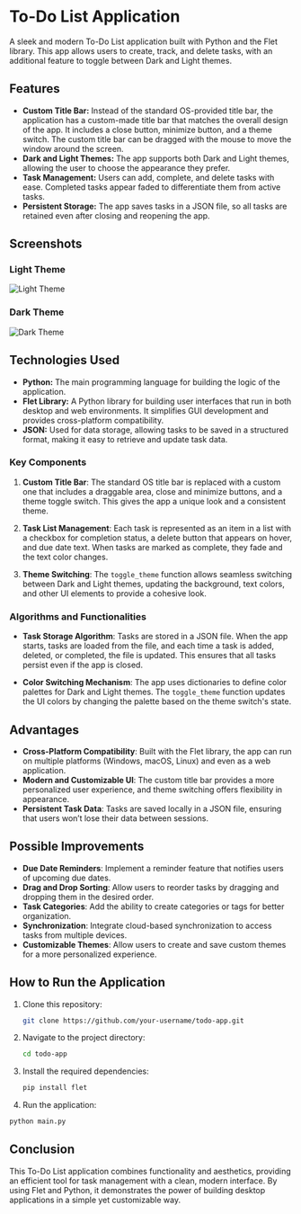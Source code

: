 # To-Do List Application

A sleek and modern To-Do List application built with Python and the Flet library. This app allows users to create, track, and delete tasks, with an additional feature to toggle between Dark and Light themes.

## Features

- **Custom Title Bar:** Instead of the standard OS-provided title bar, the application has a custom-made title bar that matches the overall design of the app. It includes a close button, minimize button, and a theme switch. The custom title bar can be dragged with the mouse to move the window around the screen.
- **Dark and Light Themes:** The app supports both Dark and Light themes, allowing the user to choose the appearance they prefer.
- **Task Management:** Users can add, complete, and delete tasks with ease. Completed tasks appear faded to differentiate them from active tasks.
- **Persistent Storage:** The app saves tasks in a JSON file, so all tasks are retained even after closing and reopening the app.

## Screenshots

### Light Theme
![Light Theme](./Theme/light_theme.jpg)

### Dark Theme
![Dark Theme](./Theme/dark_theme.jpg)

## Technologies Used

- **Python:** The main programming language for building the logic of the application.
- **Flet Library:** A Python library for building user interfaces that run in both desktop and web environments. It simplifies GUI development and provides cross-platform compatibility.
- **JSON:** Used for data storage, allowing tasks to be saved in a structured format, making it easy to retrieve and update task data.

### Key Components

1. **Custom Title Bar**: The standard OS title bar is replaced with a custom one that includes a draggable area, close and minimize buttons, and a theme toggle switch. This gives the app a unique look and a consistent theme.
   
2. **Task List Management**: Each task is represented as an item in a list with a checkbox for completion status, a delete button that appears on hover, and due date text. When tasks are marked as complete, they fade and the text color changes.

3. **Theme Switching**: The `toggle_theme` function allows seamless switching between Dark and Light themes, updating the background, text colors, and other UI elements to provide a cohesive look.

### Algorithms and Functionalities

- **Task Storage Algorithm**: Tasks are stored in a JSON file. When the app starts, tasks are loaded from the file, and each time a task is added, deleted, or completed, the file is updated. This ensures that all tasks persist even if the app is closed.
  
- **Color Switching Mechanism**: The app uses dictionaries to define color palettes for Dark and Light themes. The `toggle_theme` function updates the UI colors by changing the palette based on the theme switch's state.

## Advantages

- **Cross-Platform Compatibility**: Built with the Flet library, the app can run on multiple platforms (Windows, macOS, Linux) and even as a web application.
- **Modern and Customizable UI**: The custom title bar provides a more personalized user experience, and theme switching offers flexibility in appearance.
- **Persistent Task Data**: Tasks are saved locally in a JSON file, ensuring that users won’t lose their data between sessions.
  
## Possible Improvements

- **Due Date Reminders**: Implement a reminder feature that notifies users of upcoming due dates.
- **Drag and Drop Sorting**: Allow users to reorder tasks by dragging and dropping them in the desired order.
- **Task Categories**: Add the ability to create categories or tags for better organization.
- **Synchronization**: Integrate cloud-based synchronization to access tasks from multiple devices.
- **Customizable Themes**: Allow users to create and save custom themes for a more personalized experience.

## How to Run the Application

1. Clone this repository:
   ```bash
   git clone https://github.com/your-username/todo-app.git
   ```
2. Navigate to the project directory:
   ```bash
   cd todo-app
   ```
3. Install the required dependencies:
   ```bash
   pip install flet
   ```
4. Run the application:
  ```bash
  python main.py
```

## Conclusion
This To-Do List application combines functionality and aesthetics, providing an efficient tool for task management with a clean, modern interface. By using Flet and Python, it demonstrates the power of building desktop applications in a simple yet customizable way.
